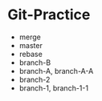 # Git-Practice

- merge
- master
- rebase
- branch-B
- branch-A, branch-A-A
- branch-2
- branch-1, branch-1-1